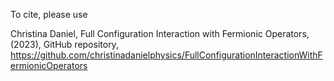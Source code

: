 To cite, please use

Christina Daniel, Full Configuration Interaction with Fermionic Operators, (2023), GitHub repository, https://github.com/christinadanielphysics/FullConfigurationInteractionWithFermionicOperators
